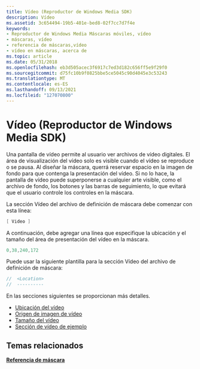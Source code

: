 ```yaml
---
title: Vídeo (Reproductor de Windows Media SDK)
description: Vídeo
ms.assetid: 3c654494-19b5-401e-bed8-02f7cc7d7f4e
keywords:
- Reproductor de Windows Media Máscaras móviles, vídeo
- máscaras, vídeo
- referencia de máscaras,vídeo
- vídeo en máscaras, acerca de
ms.topic: article
ms.date: 05/31/2018
ms.openlocfilehash: eb3d505acec3f6917c7ed3d182c656ff5e9f29f0
ms.sourcegitcommit: d75fc10b9f0825bbe5ce5045c90d4045e3c53243
ms.translationtype: MT
ms.contentlocale: es-ES
ms.lasthandoff: 09/13/2021
ms.locfileid: "127070800"
---
```

# <a name="video-windows-media-player-sdk"></a>Vídeo (Reproductor de Windows Media SDK)

Una pantalla de vídeo permite al usuario ver archivos de vídeo digitales. El área de visualización del vídeo solo es visible cuando el vídeo se reproduce o se pausa. Al diseñar la máscara, querrá reservar espacio en la imagen de fondo para que contenga la presentación del vídeo. Si no lo hace, la pantalla de vídeo puede superponerse a cualquier arte visible, como el archivo de fondo, los botones y las barras de seguimiento, lo que evitará que el usuario controle los controles en la máscara.

La sección Vídeo del archivo de definición de máscara debe comenzar con esta línea:


```C++
[ Video ]

```



A continuación, debe agregar una línea que especifique la ubicación y el tamaño del área de presentación del vídeo en la máscara.


```C++
0,38,240,172

```



Puede usar la siguiente plantilla para la sección Vídeo del archivo de definición de máscara:


```C++
//  <Location>
//  ----------

```



En las secciones siguientes se proporcionan más detalles.

-   [Ubicación del vídeo](video-location.md)
-   [Origen de imagen de vídeo](video-image-source.md)
-   [Tamaño del vídeo](video-size.md)
-   [Sección de vídeo de ejemplo](sample-video-section.md)

## <a name="related-topics"></a>Temas relacionados

<dl> <dt>

[**Referencia de máscara**](skin-reference.md)
</dt> </dl>

 

 




